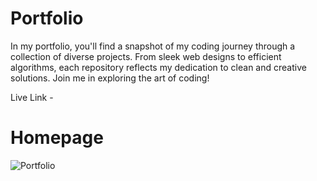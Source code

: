 # Portfolio
In my portfolio, you'll find a snapshot of my coding journey through a collection of diverse projects. From sleek web designs to efficient algorithms, each repository reflects my dedication to clean and creative solutions. Join me in exploring the art of coding!

Live Link - 

# Homepage
![Portfolio]()



